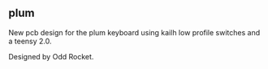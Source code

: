 plum
---

New pcb design for the plum keyboard using kailh low profile switches and a teensy 2.0.

Designed by Odd Rocket. 
